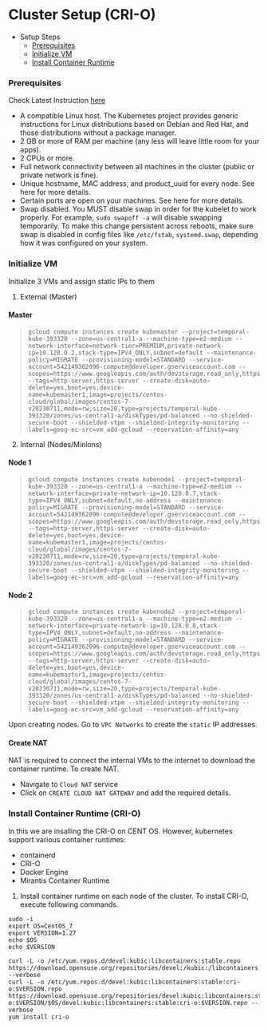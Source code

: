 # Cluster Setup (CRI-O)

<!--ts-->

- Setup Steps
  - [Prerequisites](#prerequisites)
  - [Initialize VM](#initialize-vm)
  - [Install Container Runtime](#install-container-runtime)

<!--te-->

### Prerequisites

Check Latest Instruction [here](https://kubernetes.io/docs/setup/production-environment/)

- A compatible Linux host. The Kubernetes project provides generic instructions for Linux distributions based on Debian and Red Hat, and those distributions without a package manager.
- 2 GB or more of RAM per machine (any less will leave little room for your apps).
- 2 CPUs or more.
- Full network connectivity between all machines in the cluster (public or private network is fine).
- Unique hostname, MAC address, and product_uuid for every node. See here for more details.
- Certain ports are open on your machines. See here for more details.
- Swap disabled. You MUST disable swap in order for the kubelet to work properly.
  For example, `sudo swapoff -a` will disable swapping temporarily. To make this change persistent across reboots, make sure swap is disabled in config files like `/etc/fstab`, `systemd.swap`, depending how it was configured on your system.

### Initialize VM

Initialize 3 VMs and assign static IPs to them

1. External (Master)

#### Master

> ```
> gcloud compute instances create kubemaster --project=temporal-kube-393320 --zone=us-central1-a --machine-type=e2-medium --network-interface=network-tier=PREMIUM,private-network-ip=10.128.0.2,stack-type=IPV4_ONLY,subnet=default --maintenance-policy=MIGRATE --provisioning-model=STANDARD --service-account=542149362096-compute@developer.gserviceaccount.com --scopes=https://www.googleapis.com/auth/devstorage.read_only,https://www.googleapis.com/auth/logging.write,https://www.googleapis.com/auth/monitoring.write,https://www.googleapis.com/auth/servicecontrol,https://www.googleapis.com/auth/service.management.readonly,https://www.googleapis.com/auth/trace.append --tags=http-server,https-server --create-disk=auto-delete=yes,boot=yes,device-name=kubemaster1,image=projects/centos-cloud/global/images/centos-7-v20230711,mode=rw,size=20,type=projects/temporal-kube-393320/zones/us-central1-a/diskTypes/pd-balanced --no-shielded-secure-boot --shielded-vtpm --shielded-integrity-monitoring --labels=goog-ec-src=vm_add-gcloud --reservation-affinity=any
> ```

2. Internal (Nodes/Minions)

#### Node 1

> ```
> gcloud compute instances create kubenode1 --project=temporal-kube-393320 --zone=us-central1-a --machine-type=e2-medium --network-interface=private-network-ip=10.128.0.7,stack-type=IPV4_ONLY,subnet=default,no-address --maintenance-policy=MIGRATE --provisioning-model=STANDARD --service-account=542149362096-compute@developer.gserviceaccount.com --scopes=https://www.googleapis.com/auth/devstorage.read_only,https://www.googleapis.com/auth/logging.write,https://www.googleapis.com/auth/monitoring.write,https://www.googleapis.com/auth/servicecontrol,https://www.googleapis.com/auth/service.management.readonly,https://www.googleapis.com/auth/trace.append --tags=http-server,https-server --create-disk=auto-delete=yes,boot=yes,device-name=kubemaster1,image=projects/centos-cloud/global/images/centos-7-v20230711,mode=rw,size=20,type=projects/temporal-kube-393320/zones/us-central1-a/diskTypes/pd-balanced --no-shielded-secure-boot --shielded-vtpm --shielded-integrity-monitoring --labels=goog-ec-src=vm_add-gcloud --reservation-affinity=any
> ```

#### Node 2

> ```
> gcloud compute instances create kubenode2 --project=temporal-kube-393320 --zone=us-central1-a --machine-type=e2-medium --network-interface=private-network-ip=10.128.0.8,stack-type=IPV4_ONLY,subnet=default,no-address --maintenance-policy=MIGRATE --provisioning-model=STANDARD --service-account=542149362096-compute@developer.gserviceaccount.com --scopes=https://www.googleapis.com/auth/devstorage.read_only,https://www.googleapis.com/auth/logging.write,https://www.googleapis.com/auth/monitoring.write,https://www.googleapis.com/auth/servicecontrol,https://www.googleapis.com/auth/service.management.readonly,https://www.googleapis.com/auth/trace.append --tags=http-server,https-server --create-disk=auto-delete=yes,boot=yes,device-name=kubemaster1,image=projects/centos-cloud/global/images/centos-7-v20230711,mode=rw,size=20,type=projects/temporal-kube-393320/zones/us-central1-a/diskTypes/pd-balanced --no-shielded-secure-boot --shielded-vtpm --shielded-integrity-monitoring --labels=goog-ec-src=vm_add-gcloud --reservation-affinity=any
> ```

Upon creating nodes. Go to `VPC Networks` to create the `static` IP addresses.

#### Create NAT

NAT is required to connect the internal VMs to the internet to download the container runtime. To create NAT.

- Navigate to `Cloud NAT` service
- Click on `CREATE CLOUD NAT GATEWAY` and add the required details.

### Install Container Runtime (CRI-O)

In this we are insalling the CRI-O on CENT OS. However, kubernetes support various container runtimes:

- containerd
- CRI-O
- Docker Engine
- Mirantis Container Runtime

1. Install container runtime on each node of the cluster. To install CRI-O, execute following commands.

```
sudo -i
export OS=CentOS_7
export VERSION=1.27
echo $OS
echo $VERSION
```

```
curl -L -o /etc/yum.repos.d/devel:kubic:libcontainers:stable.repo https://download.opensuse.org/repositories/devel:/kubic:/libcontainers:/stable/$OS/devel:kubic:libcontainers:stable.repo --verbose
curl -L -o /etc/yum.repos.d/devel:kubic:libcontainers:stable:cri-o:$VERSION.repo https://download.opensuse.org/repositories/devel:kubic:libcontainers:stable:cri-o:$VERSION/$OS/devel:kubic:libcontainers:stable:cri-o:$VERSION.repo --verbose
yum install cri-o
```
